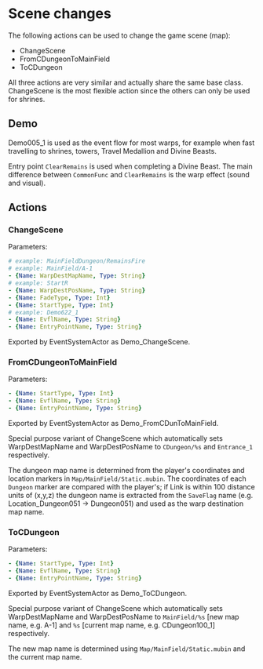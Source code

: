 # Scene changes

The following actions can be used to change the game scene (map):
* ChangeScene
* FromCDungeonToMainField
* ToCDungeon

All three actions are very similar and actually share the same base class.
ChangeScene is the most flexible action since the others can only be used for shrines.

## Demo
Demo005_1 is used as the event flow for most warps, for example when fast travelling to shrines,
towers, Travel Medallion and Divine Beasts.

Entry point `ClearRemains` is used when completing a Divine Beast. The main difference
between `CommonFunc` and `ClearRemains` is the warp effect (sound and visual).

## Actions
### ChangeScene
Parameters:

```yaml
# example: MainFieldDungeon/RemainsFire
# example: MainField/A-1
- {Name: WarpDestMapName, Type: String}
# example: StartR
- {Name: WarpDestPosName, Type: String}
- {Name: FadeType, Type: Int}
- {Name: StartType, Type: Int}
# example: Demo622_1
- {Name: EvflName, Type: String}
- {Name: EntryPointName, Type: String}
```

Exported by EventSystemActor as Demo_ChangeScene.

### FromCDungeonToMainField
Parameters:

```yaml
- {Name: StartType, Type: Int}
- {Name: EvflName, Type: String}
- {Name: EntryPointName, Type: String}
```

Exported by EventSystemActor as Demo_FromCDunToMainField.

Special purpose variant of ChangeScene which automatically sets WarpDestMapName and WarpDestPosName
to `CDungeon/%s` and `Entrance_1` respectively.

The dungeon map name is determined from the player's coordinates and location markers in
`Map/MainField/Static.mubin`. The coordinates of each `Dungeon` marker are compared
with the player's; if Link is within 100 distance units of (x,y,z) the dungeon name
is extracted from the `SaveFlag` name (e.g. Location_Dungeon051 -> Dungeon051) and used
as the warp destination map name.

### ToCDungeon
Parameters:

```yaml
- {Name: StartType, Type: Int}
- {Name: EvflName, Type: String}
- {Name: EntryPointName, Type: String}
```

Exported by EventSystemActor as Demo_ToCDungeon.

Special purpose variant of ChangeScene which automatically sets WarpDestMapName and WarpDestPosName
to `MainField/%s` [new map name, e.g. A-1] and `%s` [current map name, e.g. CDungeon100_1] respectively.

The new map name is determined using `Map/MainField/Static.mubin` and the current map name.
